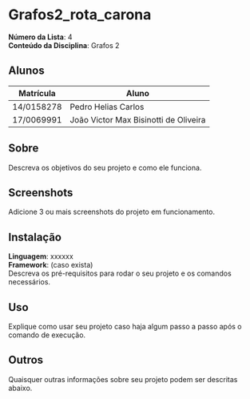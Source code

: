 # Grafos2_rota_carona

**Número da Lista**: 4<br>
**Conteúdo da Disciplina**: Grafos 2<br>

## Alunos
|Matrícula | Aluno |
| -- | -- |
| 14/0158278  |  Pedro Helias Carlos |
| 17/0069991	 |  João Victor Max Bisinotti de Oliveira |

## Sobre 
Descreva os objetivos do seu projeto e como ele funciona. 

## Screenshots
Adicione 3 ou mais screenshots do projeto em funcionamento.

## Instalação 
**Linguagem**: xxxxxx<br>
**Framework**: (caso exista)<br>
Descreva os pré-requisitos para rodar o seu projeto e os comandos necessários.

## Uso 
Explique como usar seu projeto caso haja algum passo a passo após o comando de execução.

## Outros 
Quaisquer outras informações sobre seu projeto podem ser descritas abaixo.



